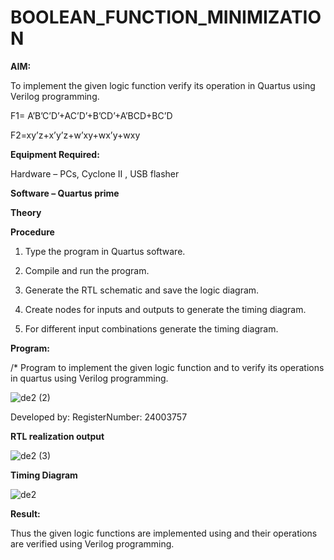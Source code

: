 # BOOLEAN_FUNCTION_MINIMIZATION

**AIM:**

To implement the given logic function verify its operation in Quartus using Verilog programming.

F1= A’B’C’D’+AC’D’+B’CD’+A’BCD+BC’D 

F2=xy’z+x’y’z+w’xy+wx’y+wxy

**Equipment Required:**

Hardware – PCs, Cyclone II , USB flasher

**Software – Quartus prime**

**Theory**



**Procedure**

1.	Type the program in Quartus software.

2.	Compile and run the program.

3.	Generate the RTL schematic and save the logic diagram.

4.	Create nodes for inputs and outputs to generate the timing diagram.

5.	For different input combinations generate the timing diagram.


**Program:**

/* Program to implement the given logic function and to verify its operations in quartus using Verilog programming. 



![de2 (2)](https://github.com/user-attachments/assets/6911d8cf-5288-470a-8bc1-75d67a34c5d6)


Developed by: RegisterNumber: 24003757


**RTL realization output**

![de2 (3)](https://github.com/user-attachments/assets/d7f7a0cd-0b21-4f11-9b77-4f57df2bab49)







**Timing Diagram**

![de2](https://github.com/user-attachments/assets/695711c4-6048-42ff-abcc-2393bceaf099)




**Result:**

Thus the given logic functions are implemented using and their operations are verified using Verilog programming.

